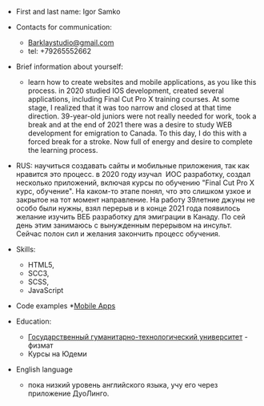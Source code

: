 * First and last name:  Igor Samko
* Contacts for communication:
    * Barklaystudio@gmail.com
    * tel: +79265552662
* Brief information about yourself:
    * learn how to create websites and mobile applications, as you like this process. in 2020 studied IOS development, created several applications, including Final Cut Pro X training courses. At some stage, I realized that it was too narrow and closed at that time direction. 39-year-old juniors were not really needed for work, took a break and at the end of 2021 there was a desire to study WEB development for emigration to Canada. To this day, I do this with a forced break for a stroke. Now full of energy and desire to complete the learning process.

* RUS: научиться создавать сайты и мобильные приложения, так как нравится это процесс. в 2020 году изучал  ИОС разработку, создал несколько приложений, включая курсы по обучению "Final Cut Pro X курс, обучение". На каком-то этапе понял, что это слишком узкое и закрытое на тот момент направление. На работу  39летние джуны не особо были нужны, взял перерыв и в конце 2021 года появилось желание изучить ВЕБ разработку для эмиграции в Канаду. По сей день этим занимаюсь с вынужденным перерывом на инсульт. Сейчас полон сил и желания закончить процесс обучения.

* Skills: 
    * HTML5,
    * SCC3,
    * SCSS, 
    * JavaScript
* Code examples
    *[Mobile Apps](https://apps.apple.com/ru/developer/igor-samko/id1498136318)
* Education:
    * [Государственный гуманитарно-технологический университет](https://www.ggtu.ru/) - физмат
    * Курсы на Юдеми
* English language
    * пока низкий уровень английского языка, учу его через приложение ДуоЛинго.